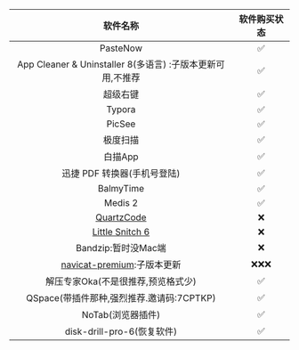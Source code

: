 | 软件名称          | 软件购买状态 |
|:-----------------:|:------------:|
| PasteNow           | ✅           |
| App Cleaner & Uninstaller 8(多语言) :子版本更新可用,不推荐 |  ✅           |
| 超级右键           | ✅           |
| Typora            | ✅           |
| PicSee | ✅ |
| 极度扫描 | ✅ |
| 白描App | ✅ |
| 迅捷 PDF 转换器(手机号登陆)                                       |      ✅       |
| BalmyTime                                                    |      ✅       |
| Medis 2 | ✅ |
| [QuartzCode](https://lizhi.shop/products/quartzcode) | ❌ |
| [Little Snitch 6](https://lizhi.shop/products/little-snitch) |      ❌       |
| Bandzip:暂时没Mac端 | ❌ |
| [navicat-premium](https://lizhi.shop/products/navicat-premium):子版本更新 | ❌❌❌ |
| 解压专家Oka(不是很推荐,预览格式少) | ✅ |
| QSpace(带插件那种,强烈推荐.邀请码:7CPTKP) | ✅ |
| NoTab(浏览器插件) | ✅ |
| disk-drill-pro-6(恢复软件) | ✅ |
